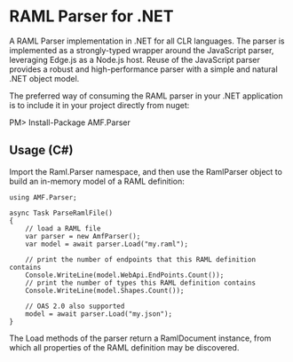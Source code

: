 # RAML Parser for .NET 

A RAML Parser implementation in .NET for all CLR languages. The parser is implemented as a strongly-typed wrapper around the JavaScript parser, leveraging Edge.js as a Node.js host. Reuse of the JavaScript parser provides a robust and high-performance parser with a simple and natural .NET object model.

The preferred way of consuming the RAML parser in your .NET application is to include it in your project directly from nuget:

PM> Install-Package AMF.Parser

## Usage (C#)

Import the Raml.Parser namespace, and then use the RamlParser object to build an in-memory model of a RAML definition:

    using AMF.Parser;
    
    async Task ParseRamlFile()
    {
        // load a RAML file
        var parser = new AmfParser();
        var model = await parser.Load("my.raml");

        // print the number of endpoints that this RAML definition contains
        Console.WriteLine(model.WebApi.EndPoints.Count());
        // print the number of types this RAML definition contains
        Console.WriteLine(model.Shapes.Count());

        // OAS 2.0 also supported
        model = await parser.Load("my.json");
    }

The Load methods of the parser return a RamlDocument instance, from which all properties of the RAML definition may
be discovered.
